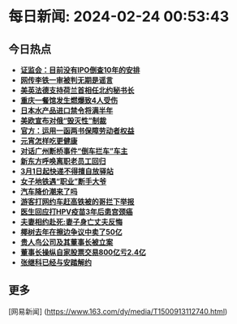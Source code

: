 
# 每日新闻: 2024-02-24 00:53:43
## 今日热点

- **[证监会：目前没有IPO倒查10年的安排](https://www.163.com/search?keyword=%E8%AF%81%E7%9B%91%E4%BC%9A%EF%BC%9A%E7%9B%AE%E5%89%8D%E6%B2%A1%E6%9C%89IPO%E5%80%92%E6%9F%A510%E5%B9%B4%E7%9A%84%E5%AE%89%E6%8E%92)**
- **[网传李铁一审被判无期是谣言](https://www.163.com/search?keyword=%E7%BD%91%E4%BC%A0%E6%9D%8E%E9%93%81%E4%B8%80%E5%AE%A1%E8%A2%AB%E5%88%A4%E6%97%A0%E6%9C%9F%E6%98%AF%E8%B0%A3%E8%A8%80)**
- **[美英法德支持荷兰首相任北约秘书长](https://www.163.com/search?keyword=%E7%BE%8E%E8%8B%B1%E6%B3%95%E5%BE%B7%E6%94%AF%E6%8C%81%E8%8D%B7%E5%85%B0%E9%A6%96%E7%9B%B8%E4%BB%BB%E5%8C%97%E7%BA%A6%E7%A7%98%E4%B9%A6%E9%95%BF)**
- **[重庆一餐馆发生燃爆致4人受伤](https://www.163.com/search?keyword=%E9%87%8D%E5%BA%86%E4%B8%80%E9%A4%90%E9%A6%86%E5%8F%91%E7%94%9F%E7%87%83%E7%88%86%E8%87%B44%E4%BA%BA%E5%8F%97%E4%BC%A4)**
- **[日本水产品进口禁令将满半年](https://www.163.com/search?keyword=%E6%97%A5%E6%9C%AC%E6%B0%B4%E4%BA%A7%E5%93%81%E8%BF%9B%E5%8F%A3%E7%A6%81%E4%BB%A4%E5%B0%86%E6%BB%A1%E5%8D%8A%E5%B9%B4)**
- **[美欧宣布对俄“毁灭性”制裁](https://www.163.com/search?keyword=%E7%BE%8E%E6%AC%A7%E5%AE%A3%E5%B8%83%E5%AF%B9%E4%BF%84%E2%80%9C%E6%AF%81%E7%81%AD%E6%80%A7%E2%80%9D%E5%88%B6%E8%A3%81)**
- **[官方：运用一函两书保障劳动者权益](https://www.163.com/search?keyword=%E5%AE%98%E6%96%B9%EF%BC%9A%E8%BF%90%E7%94%A8%E4%B8%80%E5%87%BD%E4%B8%A4%E4%B9%A6%E4%BF%9D%E9%9A%9C%E5%8A%B3%E5%8A%A8%E8%80%85%E6%9D%83%E7%9B%8A)**
- **[元宵怎样吃更健康](https://www.163.com/search?keyword=%E5%85%83%E5%AE%B5%E6%80%8E%E6%A0%B7%E5%90%83%E6%9B%B4%E5%81%A5%E5%BA%B7)**
- **[对话广州断桥事件“倒车拦车”车主](https://www.163.com/search?keyword=%E5%AF%B9%E8%AF%9D%E5%B9%BF%E5%B7%9E%E6%96%AD%E6%A1%A5%E4%BA%8B%E4%BB%B6%E2%80%9C%E5%80%92%E8%BD%A6%E6%8B%A6%E8%BD%A6%E2%80%9D%E8%BD%A6%E4%B8%BB)**
- **[新东方呼唤离职老员工回归](https://www.163.com/search?keyword=%E6%96%B0%E4%B8%9C%E6%96%B9%E5%91%BC%E5%94%A4%E7%A6%BB%E8%81%8C%E8%80%81%E5%91%98%E5%B7%A5%E5%9B%9E%E5%BD%92)**
- **[3月1日起快递不得擅自放驿站](https://www.163.com/search?keyword=3%E6%9C%881%E6%97%A5%E8%B5%B7%E5%BF%AB%E9%80%92%E4%B8%8D%E5%BE%97%E6%93%85%E8%87%AA%E6%94%BE%E9%A9%BF%E7%AB%99)**
- **[女子地铁遇“职业”断手大爷](https://www.163.com/search?keyword=%E5%A5%B3%E5%AD%90%E5%9C%B0%E9%93%81%E9%81%87%E2%80%9C%E8%81%8C%E4%B8%9A%E2%80%9D%E6%96%AD%E6%89%8B%E5%A4%A7%E7%88%B7)**
- **[汽车降价潮来了吗](https://www.163.com/search?keyword=%E6%B1%BD%E8%BD%A6%E9%99%8D%E4%BB%B7%E6%BD%AE%E6%9D%A5%E4%BA%86%E5%90%97)**
- **[游客打网约车赶高铁被的哥拦下举报](https://www.163.com/search?keyword=%E6%B8%B8%E5%AE%A2%E6%89%93%E7%BD%91%E7%BA%A6%E8%BD%A6%E8%B5%B6%E9%AB%98%E9%93%81%E8%A2%AB%E7%9A%84%E5%93%A5%E6%8B%A6%E4%B8%8B%E4%B8%BE%E6%8A%A5)**
- **[医生回应打HPV疫苗3年后患宫颈癌](https://www.163.com/search?keyword=%E5%8C%BB%E7%94%9F%E5%9B%9E%E5%BA%94%E6%89%93HPV%E7%96%AB%E8%8B%973%E5%B9%B4%E5%90%8E%E6%82%A3%E5%AE%AB%E9%A2%88%E7%99%8C)**
- **[夫妻相约赴死:妻子身亡丈夫反悔](https://www.163.com/search?keyword=%E5%A4%AB%E5%A6%BB%E7%9B%B8%E7%BA%A6%E8%B5%B4%E6%AD%BB+%E5%A6%BB%E5%AD%90%E8%BA%AB%E4%BA%A1%E4%B8%88%E5%A4%AB%E5%8F%8D%E6%82%94)**
- **[椰树去年在擦边争议中卖了50亿](https://www.163.com/search?keyword=%E6%A4%B0%E6%A0%91%E5%8E%BB%E5%B9%B4%E5%9C%A8%E6%93%A6%E8%BE%B9%E4%BA%89%E8%AE%AE%E4%B8%AD%E5%8D%96%E4%BA%8650%E4%BA%BF)**
- **[贵人鸟公司及其董事长被立案](https://www.163.com/search?keyword=%E8%B4%B5%E4%BA%BA%E9%B8%9F%E5%85%AC%E5%8F%B8%E5%8F%8A%E5%85%B6%E8%91%A3%E4%BA%8B%E9%95%BF%E8%A2%AB%E7%AB%8B%E6%A1%88)**
- **[董事长操纵自家股票交易800亿亏2.4亿](https://www.163.com/search?keyword=%E8%91%A3%E4%BA%8B%E9%95%BF%E6%93%8D%E7%BA%B5%E8%87%AA%E5%AE%B6%E8%82%A1%E7%A5%A8%E4%BA%A4%E6%98%93800%E4%BA%BF%E4%BA%8F2.4%E4%BA%BF)**
- **[张继科已经与安踏解约](https://www.163.com/search?keyword=%E5%BC%A0%E7%BB%A7%E7%A7%91%E5%B7%B2%E7%BB%8F%E4%B8%8E%E5%AE%89%E8%B8%8F%E8%A7%A3%E7%BA%A6)**

## 更多
[网易新闻] (https://www.163.com/dy/media/T1500913112740.html)
